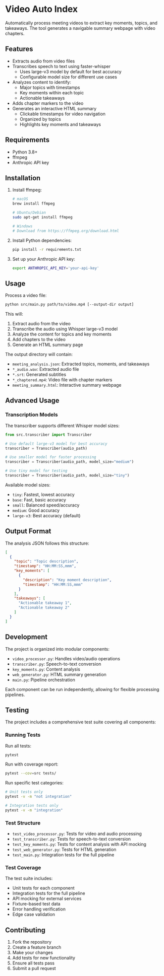 # Video Auto Index

Automatically process meeting videos to extract key moments, topics, and takeaways. The tool generates a navigable summary webpage with video chapters.

## Features

- Extracts audio from video files
- Transcribes speech to text using faster-whisper
  - Uses large-v3 model by default for best accuracy
  - Configurable model size for different use cases
- Analyzes content to identify:
  - Major topics with timestamps
  - Key moments within each topic
  - Actionable takeaways
- Adds chapter markers to the video
- Generates an interactive HTML summary
  - Clickable timestamps for video navigation
  - Organized by topics
  - Highlights key moments and takeaways

## Requirements

- Python 3.8+
- ffmpeg
- Anthropic API key

## Installation

1. Install ffmpeg:
   ```bash
   # macOS
   brew install ffmpeg

   # Ubuntu/Debian
   sudo apt-get install ffmpeg

   # Windows
   # Download from https://ffmpeg.org/download.html
   ```

2. Install Python dependencies:
   ```bash
   pip install -r requirements.txt
   ```

3. Set up your Anthropic API key:
   ```bash
   export ANTHROPIC_API_KEY='your-api-key'
   ```

## Usage

Process a video file:
```bash
python src/main.py path/to/video.mp4 [--output-dir output]
```

This will:
1. Extract audio from the video
2. Transcribe the audio using Whisper large-v3 model
3. Analyze the content for topics and key moments
4. Add chapters to the video
5. Generate an HTML summary page

The output directory will contain:
- `meeting_analysis.json`: Extracted topics, moments, and takeaways
- `*_audio.wav`: Extracted audio file
- `*.srt`: Generated subtitles
- `*_chaptered.mp4`: Video file with chapter markers
- `meeting_summary.html`: Interactive summary webpage

## Advanced Usage

### Transcription Models

The transcriber supports different Whisper model sizes:
```python
from src.transcriber import Transcriber

# Use default large-v3 model for best accuracy
transcriber = Transcriber(audio_path)

# Use smaller model for faster processing
transcriber = Transcriber(audio_path, model_size="medium")

# Use tiny model for testing
transcriber = Transcriber(audio_path, model_size="tiny")
```

Available model sizes:
- `tiny`: Fastest, lowest accuracy
- `base`: Fast, basic accuracy
- `small`: Balanced speed/accuracy
- `medium`: Good accuracy
- `large-v3`: Best accuracy (default)

## Output Format

The analysis JSON follows this structure:
```json
[
  {
    "topic": "Topic description",
    "timestamp": "HH:MM:SS,mmm",
    "key_moments": [
      {
        "description": "Key moment description",
        "timestamp": "HH:MM:SS,mmm"
      }
    ],
    "takeaways": [
      "Actionable takeaway 1",
      "Actionable takeaway 2"
    ]
  }
]
```

## Development

The project is organized into modular components:
- `video_processor.py`: Handles video/audio operations
- `transcriber.py`: Speech-to-text conversion
- `key_moments.py`: Content analysis
- `web_generator.py`: HTML summary generation
- `main.py`: Pipeline orchestration

Each component can be run independently, allowing for flexible processing pipelines.

## Testing

The project includes a comprehensive test suite covering all components:

### Running Tests

Run all tests:
```bash
pytest
```

Run with coverage report:
```bash
pytest --cov=src tests/
```

Run specific test categories:
```bash
# Unit tests only
pytest -v -m "not integration"

# Integration tests only
pytest -v -m "integration"
```

### Test Structure

- `test_video_processor.py`: Tests for video and audio processing
- `test_transcriber.py`: Tests for speech-to-text conversion
- `test_key_moments.py`: Tests for content analysis with API mocking
- `test_web_generator.py`: Tests for HTML generation
- `test_main.py`: Integration tests for the full pipeline

### Test Coverage

The test suite includes:
- Unit tests for each component
- Integration tests for the full pipeline
- API mocking for external services
- Fixture-based test data
- Error handling verification
- Edge case validation

## Contributing

1. Fork the repository
2. Create a feature branch
3. Make your changes
4. Add tests for new functionality
5. Ensure all tests pass
6. Submit a pull request

